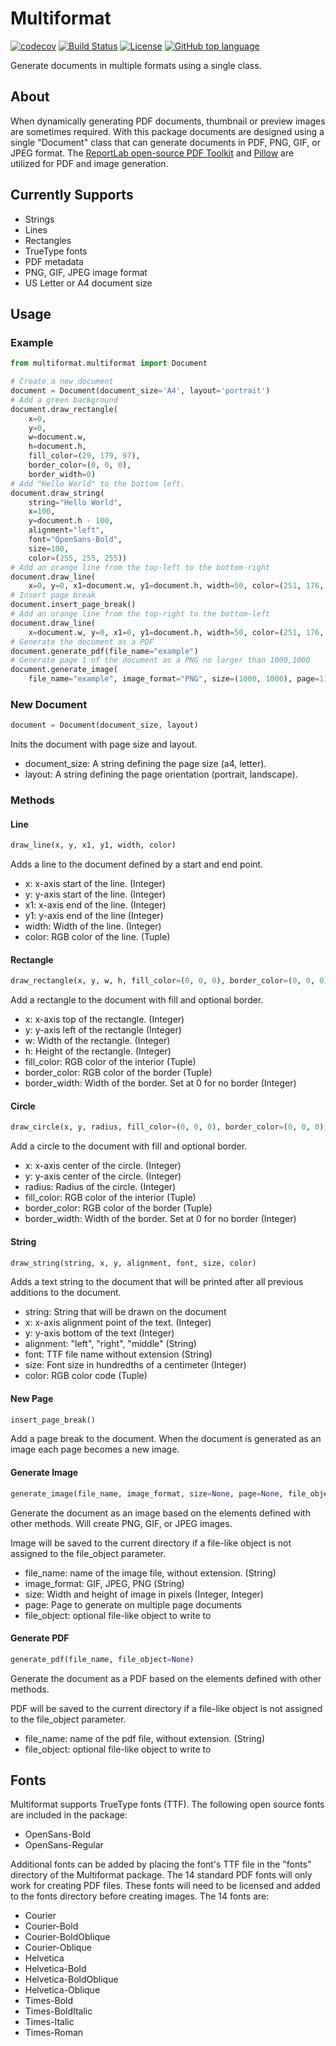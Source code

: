 # Multiformat
[![codecov](https://codecov.io/gh/AdamMoller/multiformat/branch/master/graph/badge.svg)](https://codecov.io/gh/AdamMoller/multiformat)
[![Build Status](https://travis-ci.org/AdamMoller/multiformat.svg?branch=master)](https://travis-ci.org/AdamMoller/multiformat)
[![License](https://img.shields.io/badge/license-Apache%202.0-blue.svg)](http://www.apache.org/licenses/LICENSE-2.0)
[![GitHub top language](https://img.shields.io/github/languages/top/badges/shields.svg)]()

Generate documents in multiple formats using a single class.

## About
When dynamically generating PDF documents, thumbnail or preview images are sometimes required. With this package documents are designed using a single "Document" class that can generate documents in PDF, PNG, GIF, or JPEG format. The [ReportLab open-source PDF Toolkit](https://bitbucket.org/rptlab/reportlab) and [Pillow](https://github.com/python-pillow/Pillow) are utilized for PDF and image generation.

## Currently Supports
- Strings
- Lines
- Rectangles
- TrueType fonts
- PDF metadata
- PNG, GIF, JPEG image format
- US Letter or A4 document size

## Usage

### Example
``` python
from multiformat.multiformat import Document

# Create a new document
document = Document(document_size='A4', layout='portrait')
# Add a green background
document.draw_rectangle(
    x=0,
    y=0,
    w=document.w,
    h=document.h,
    fill_color=(29, 179, 97),
    border_color=(0, 0, 0),
    border_width=0)
# Add "Hello World" to the bottom left.
document.draw_string(
    string="Hello World",
    x=100,
    y=document.h - 100,
    alignment="left",
    font="OpenSans-Bold",
    size=100,
    color=(255, 255, 255))
# Add an orange line from the top-left to the bottom-right
document.draw_line(
    x=0, y=0, x1=document.w, y1=document.h, width=50, color=(251, 176, 64))
# Insert page break
document.insert_page_break()
# Add an orange line from the top-right to the bottom-left
document.draw_line(
    x=document.w, y=0, x1=0, y1=document.h, width=50, color=(251, 176, 64))
# Generate the document as a PDF
document.generate_pdf(file_name="example")
# Generate page 1 of the document as a PNG no larger than 1000,1000
document.generate_image(
    file_name="example", image_format="PNG", size=(1000, 1000), page=1)
```
### New Document
``` python
document = Document(document_size, layout)
```
Inits the document with page size and layout.
- document_size: A string defining the page size (a4, letter).
- layout: A string defining the page orientation (portrait, landscape).

### Methods

#### Line
``` python
draw_line(x, y, x1, y1, width, color)
```
Adds a line to the document defined by a start and end point.
- x: x-axis start of the line. (Integer)
-  y: y-axis start of the line. (Integer)
- x1: x-axis end of the line. (Integer)
- y1: y-axis end of the line (Integer)
- width: Width of the line. (Integer)
- color: RGB color of the line. (Tuple)

#### Rectangle
``` python
draw_rectangle(x, y, w, h, fill_color=(0, 0, 0), border_color=(0, 0, 0), border_width=0)
```
Add a rectangle to the document with fill and optional border.
- x: x-axis top of the rectangle. (Integer)
- y: y-axis left of the rectangle (Integer)
- w: Width of the rectangle. (Integer)
- h: Height of the rectangle. (Integer)
- fill_color: RGB color of the interior (Tuple)
- border_color: RGB color of the border (Tuple)
- border_width: Width of the border. Set at 0 for no border (Integer)

#### Circle
``` python
draw_circle(x, y, radius, fill_color=(0, 0, 0), border_color=(0, 0, 0), border_width=0)
```
Add a circle to the document with fill and optional border.
- x: x-axis center of the circle. (Integer)
- y: y-axis center of the circle. (Integer)
- radius: Radius of the circle. (Integer)
- fill_color: RGB color of the interior (Tuple)
- border_color: RGB color of the border (Tuple)
- border_width: Width of the border. Set at 0 for no border (Integer)


#### String
``` python
draw_string(string, x, y, alignment, font, size, color)
```
Adds a text string to the document that will be printed after all previous additions to the document.
- string: String that will be drawn on the document
-  x: x-axis alignment point of the text. (Integer)
- y: y-axis bottom of the text (Integer)
- alignment: "left", "right", "middle" (String)
- font: TTF file name without extension (String)
- size: Font size in hundredths of a centimeter (Integer)
- color: RGB color code (Tuple)

#### New Page
``` python
insert_page_break()
```
Add a page break to the document. When the document is generated as an image each page becomes a new image.

#### Generate Image
``` python
generate_image(file_name, image_format, size=None, page=None, file_object=None)
```
Generate the document as an image based on the elements defined with other methods. Will create PNG, GIF, or JPEG images.

Image will be saved to the current directory if a file-like object is not assigned to the file_object parameter.
- file_name: name of the image file, without extension. (String)
- image_format: GIF, JPEG, PNG (String)
- size: Width and height of image in pixels (Integer, Integer)
- page: Page to generate on multiple page documents
- file_object: optional file-like object to write to

#### Generate PDF
``` python
generate_pdf(file_name, file_object=None)
```
Generate the document as a PDF based on the elements defined with other methods.

PDF will be saved to the current directory if a file-like object is not assigned to the file_object parameter.
- file_name: name of the pdf file, without extension. (String)
- file_object: optional file-like object to write to

## Fonts
Multiformat supports TrueType fonts (TTF). The following open source fonts are included in the package:
- OpenSans-Bold
- OpenSans-Regular

Additional fonts can be added by placing the font's TTF file in the "fonts" directory of the Multiformat package. The 14 standard PDF fonts will only work for creating PDF files. These fonts will need to be licensed and added to the fonts directory before creating images. The 14 fonts are:
- Courier
- Courier-Bold
- Courier-BoldOblique
- Courier-Oblique
- Helvetica
- Helvetica-Bold
- Helvetica-BoldOblique
- Helvetica-Oblique
- Times-Bold
- Times-BoldItalic
- Times-Italic
- Times-Roman
